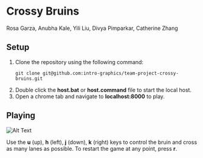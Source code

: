 # Crossy Bruins

Rosa Garza, Anubha Kale, Yili Liu, Divya Pimparkar, Catherine Zhang

## Setup 
1. Clone the repository using the following command: 
      ```
    git clone git@github.com:intro-graphics/team-project-crossy-bruins.git
      ```
2. Double click the **host.bat** or **host.command** file to start the local host. <br/>
3. Open a chrome tab and navigate to **localhost:8000** to play.

## Playing

![Alt Text](demo.gif)

Use the **u** (up), **h** (left), **j** (down), **k** (right) keys to control the bruin and cross as many lanes as possible. To restart the game at any point, press **r**. 
